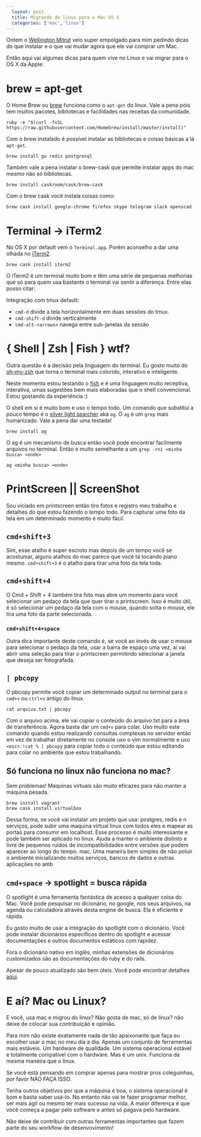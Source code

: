 ```yaml
---
  layout: post
  title: Migrando do linux para o Mac OS X
  categories: ['mac','linux']
---
```


Ontem o [Wellington Mitrut](http://wmitrut.com) veio super empolgado para mim
pedindo dicas do que instalar e o que vai mudar agora que ele vai comprar um Mac.

Então aqui vai algumas dicas para quem vive no Linux e vai migrar para o OS X da Apple:

# brew = apt-get

O Home Brew ou [brew](http://brew.sh) funciona como o `apt-get` do linux. Vale a pena pois
tem muitos pacotes, bibliotecas e facilidades nas receitas da comunidade.

    ruby -e "$(curl -fsSL https://raw.githubusercontent.com/Homebrew/install/master/install)"

Com o brew instalado é possível instalar as bibliotecas e coisas básicas a lá `apt-get`.

    brew install go redis postgresql

Também vale a pena instalar o brew-cask que permite instalar apps do mac mesmo
não só bibliotecas.

    brew install caskroom/cask/brew-cask

Com o brew cask você instala coisas como:

    brew cask install google-chrome firefox skype telegram slack openscad

# Terminal -> iTerm2

No OS X por default vem o `Terminal.app`. Porém aconselho a dar uma olhada no
[iTerm2](https://iterm2.com).

    brew cask install iterm2

O iTerm2 é um terminal muito bom e têm uma série de pequenas melhorias que só para quem usa
bastante o terminal vai sentir a diferença. Entre elas posso citar:

Integração com tmux default:

* `cmd-d` divide a tela horizontalmente em duas sessões do tmux.
* `cmd-shift-d` divide verticalmente
* `cmd-alt-<arrows>` navega entre sub-janelas da sessão

# { Shell | Zsh | Fish } wtf?

Outra questão é a decisão pela linguagem do terminal. Eu gosto muito do
[oh-my-zsh](https://github.com/robbyrussell/oh-my-zsh) que torna o terminal
mais colorido, interativo e inteligente.

Neste momento estou testando o [fish](http://fishshell.com/) e é uma linguagem
muito receptiva, interativa, umas sugestões bem mais elaboradas que o shell
convencional. Estou gostando da experiência :)

O shell em si é muito bom e uso o tempo todo. Um comando que substitui a pouco
tempo é o [silver light searcher](http://geoff.greer.fm/ag/) aka `ag`. O `ag` é
um `grep` mais humanizado. Vale a pena dar uma testada!

    brew install ag

O ag é um mecanismo de busca então você pode encontrar facilmente arquivos no
terminal. Então é muito semelhante a um `grep -rni <minha busca> <onde>`

    ag <minha busca> <onde>

# PrintScreen || ScreenShot

Sou viciado em printscreen então tiro fotos e registro meu trabalho e detalhes
do que estou fazendo o tempo todo. Para capturar uma foto da tela em um
determinado momento é muito fácil.

## `cmd+shift+3`

Sim, esse atalho é super escroto mas depois de um tempo você se acostumar,
alguns atalhos do mac parece que você tá tocando piano mesmo. `cmd+shift+3`
é o atalho para tirar uma foto da tela toda.

## `cmd+shift+4`

O Cmd + Shift + 4 também tira foto mas abre um momento para você selecionar um
pedaço da tela que quer tirar o printscreen. Isso é muito útil, é só selecionar
um pedaço da tela com o mouse, quando solta o mouse, ele tira uma foto da parte
selecionada.

### `cmd+shift+4+space`

Outra dica importante deste comando é, se você ao invés de usar o mouse para selecionar o pedaço
da tela, usar a barra de espaço uma vez, aí vai abrir uma seleção para tirar o
printscreen permitindo selecionar a janela que deseja ser fotografada.

## `| pbcopy`

O pbcopy permite você copiar um determinado output no terminal para o `cmd+v` ou `ctrl+v` antigo do linux.

    cat arquivo.txt | pbcopy

Com o arquivo acima, ele vai copiar o conteúdo do arquivo.txt para a área de
transferência. Agora basta dar um `cmd+v` para colar. Uso muito este comando
quando estou realizando consultas complexas no servidor então em vez de
trabalhar diretamente no console uso o vim normalmente e uso `<esc>:!cat % | pbcopy`
para copiar todo o conteúdo que estou editando para colar no ambiente que estou trabalhando.

## Só funciona no linux não funciona no mac?

Sem problemas! Maquinas virtuais são muito eficazes para não manter a máquina
pesada.

    brew install vagrant
    brew cask install virtualbox

Dessa forma, se você vai instalar um projeto que usa: postgres, redis e
n serviços, pode subir uma maquina virtual linux com todos eles e mapear as
portas para consumir em localhost. Esse processo é muito interessante e pode
também ser aplicado no linux. Ajuda a manter o ambiente distinto e livre de
pequenos ruidos de incompatibilidades entre versões que podem aparecer ao longo
do tempo.
mac. Uma maneira bem simples de não poluir o ambiente inicializando muitos
serviços, bancos de dados e outras aplicações no amb

## `cmd+space` -> spotlight = busca rápida

O spotlight é uma ferramenta fantástica de acesso a qualquer coisa do Mac. Você
pode pesquisar no dicionário, no google, nos seus arquivos, na agenda ou
calculadora através desta engine de busca. Ela é eficiente e rápida.

Eu gosto muito de usar a integração do spotlight com o dicionário. Você pode
instalar dicionários específicos dentro do spotlight e acessar documentações e
outros documentos estáticos com rapidez.

Fora o dicionário nativo em inglês, minhas extensões de dicionários customizados são 
as documentações do ruby e do rails.

Apesar de pouco atualizado são bem úteis. Você pode encontrar detalhes [aqui](http://prii.it/blog/rails4-and-ruby2-dictionaries).

# E aí? Mac ou Linux?

E você, usa mac e migrou do linux? Não gosta de mac, só de linux? não deixe de
colocar sua contribuição e opinião.

Para mim não existe exatamente nada de tão apaixonante que faça eu escolher
usar o mac no meu dia a dia. Apenas um conjunto de ferramentas mais estáveis.
Um hardware de qualidade. Um sistema operacional estável e totalmente compatível com o hardware.
Mas é um unix. Funciona da mesma maneira que o linux.

Se você está pensando em comprar apenas para mostrar pros coleguinhas, por favor NÃO FAÇA ISSO.

Tenha outros objetivos por que a máquina é boa, o sistema operacional é bom e
basta saber usá-lo. No entanto não vai te fazer programar melhor, ser mais ágil
ou mesmo ter mais sucesso na vida. A maior diferença é que você começa a pagar
pelo software e antes só pagava pelo hardware.

Não deixe de contribuir com outras ferramentas importantes que fazem parte do seu workflow de
desenvovimento!